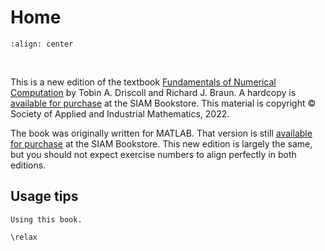 # Home

```{image} _static/front_cover_small.png
:align: center
``` 
<br>

This is a new edition of the textbook [Fundamentals of Numerical Computation](https://tobydriscoll.net/FNC) by Tobin A. Driscoll and Richard J. Braun. A hardcopy is [available for purchase](https://my.siam.org/Store/Product/viewproduct/?ProductId=41831895) at the SIAM Bookstore. This material is copyright © Society of Applied and Industrial Mathematics, 2022. 


The book was originally written for MATLAB. That version is still [available for purchase](https://my.siam.org/Store/Product/viewproduct/?ProductId=29215528) at the SIAM Bookstore. This new edition is largely the same, but you should not expect exercise numbers to align perfectly in both editions.

## Usage tips

```{figure} _static/usage.mp4"
Using this book.
```

<!-- needed to make Mathjax work for some reason -->
```{math}
\relax
```
